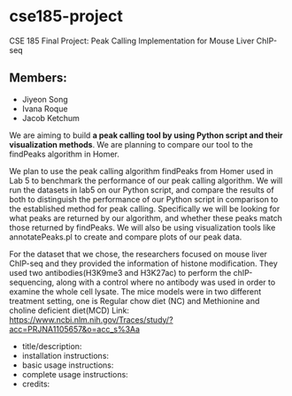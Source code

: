 # cse185-project
CSE 185 Final Project: Peak Calling Implementation for Mouse Liver ChIP-seq

## Members:
- Jiyeon Song
- Ivana Roque
- Jacob Ketchum

We are aiming to build **a peak calling tool by using Python script and their visualization methods**. We are planning to compare our tool to the findPeaks algorithm in Homer. 

We plan to use the peak calling algorithm findPeaks from Homer used in Lab 5 to benchmark the performance of our peak calling algorithm. We will run the datasets in lab5 on our Python script, and compare the results of both to distinguish the performance of our Python script in comparison to the established method for peak calling. Specifically we will be looking for what peaks are returned by our algorithm, and whether these peaks match those returned by findPeaks. We will also be using visualization tools like annotatePeaks.pl to create and compare plots of our peak data.

For the dataset that we chose, the researchers focused on mouse liver ChIP-seq and they provided the information of histone modification. They used two antibodies(H3K9me3 and H3K27ac) to perform the chIP-sequencing, along with a control where no antibody was used in order to examine the whole cell lysate. The mice models were in two different treatment setting, one is Regular chow diet (NC) and Methionine and choline deficient diet(MCD)
Link: https://www.ncbi.nlm.nih.gov/Traces/study/?acc=PRJNA1105657&o=acc_s%3Aa

- title/description:
- installation instructions:
- basic usage instructions:
- complete usage instructions:
- credits:

